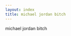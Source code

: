 ```yaml
---
layout: index
title: michael jordan bitch
---
```


<style>
#die {
  background: rgba(50,50,25,1);
  color: white;
}
</style>

</div id="die">
  michael jordan bitch
</div>
